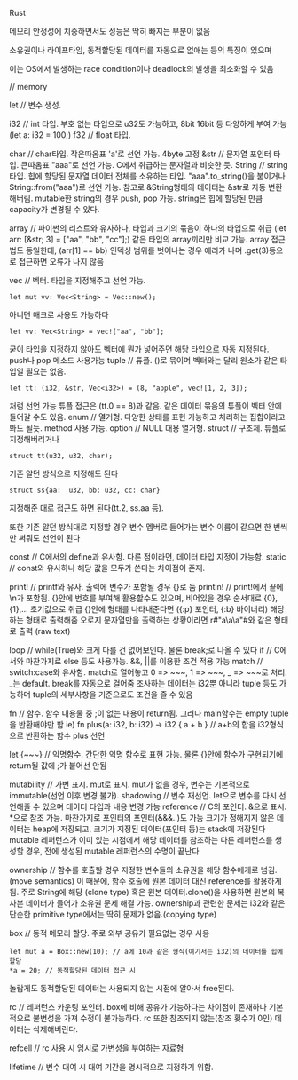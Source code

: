 Rust

메모리 안정성에 치중하면서도 성능은 딱히 빠지는 부분이 없음

소유권이나 라이프타임, 동적할당된 데이터를 자동으로 없애는 등의 특징이 있으며

이는 OS에서 발생하는 race condition이나 deadlock의 발생을 최소화할 수 있음



// memory







let // 변수 생성.

i32 // int 타입. 부호 없는 타입으로 u32도 가능하고, 8bit 16bit 등 다양하게 부여 가능 (let a: i32 = 100;)
f32 // float 타입.

char // char타입. 작은따옴표 'a'로 선언 가능. 4byte 고정
&str // 문자열 포인터 타입. 큰따옴표 "aaa"로 선언 가능. C에서 취급하는 문자열과 비슷한 듯.
String // string타입. 힙에 할당된 문자열 데이터 전체를 소유하는 타입. "aaa".to_string()을 붙이거나 String::from("aaa")로 선언 가능.
참고로 &String형태의 데이터는 &str로 자동 변환해버림.
mutable한 string의 경우 push, pop 가능. string은 힙에 할당된 만큼 capacity가 변경될 수 있다.



array // 파이썬의 리스트와 유사하나, 타입과 크기의 묶음이 하나의 타입으로 취급 (let arr: [&str; 3] = ["aa", "bb", "cc"];)
같은 타입의 array끼리만 비교 가능. array 접근법도 동일한데, (arr[1] == bb) 인덱싱 범위를 벗어나는 경우 에러가 나며 .get(3)등으로 접근하면 오류가 나지 않음

vec // 벡터. 타입을 지정해주고 선언 가능.

```
let mut vv: Vec<String> = Vec::new();
```

아니면 매크로 사용도 가능하다

```
let vv: Vec<String> = vec!["aa", "bb"];
```

굳이 타입을 지정하지 않아도 벡터에 뭔가 넣어주면 해당 타입으로 자동 지정된다. push나 pop 메소드 사용가능
tuple // 튜플. ()로 묶이며 벡터와는 달리 원소가 같은 타입일 필요는 없음.

```
let tt: (i32, &str, Vec<i32>) = (8, "apple", vec![1, 2, 3]);
```

처럼 선언 가능
튜플 접근은 (tt.0 == 8)과 같음. 같은 데이터 묶음의 튜플이 벡터 안에 들어갈 수도 있음.
enum // 열거형. 다양한 상태를 표현 가능하고 처리하는 집합이라고 봐도 될듯. method 사용 가능.
option // NULL 대용 열거형.
struct // 구조체. 튜플로 지정해버리거나

```
struct tt(u32, u32, char);
```

기존 알던 방식으로 지정해도 된다

```
struct ss{aa:  u32, bb: u32, cc: char}
```

지정해준 대로 접근도 하면 된다(tt.2, ss.aa 등).

또한 기존 알던 방식대로 지정할 경우 변수 멤버로 들어가는 변수 이름이 같으면 한 번씩만 써줘도 선언이 된다

const // C에서의 define과 유사함. 다른 점이라면, 데이터 타입 지정이 가능함.
static // const와 유사하나 해당 값을 모두가 쓴다는 차이점이 존재.



print! // printf와 유사. 출력에 변수가 포함될 경우 {}로 둠
println! // print!에서 끝에 \n가 포함됨.
{}안에 번호를 부여해 활용할수도 있으며, 비어있을 경우 순서대로 {0}, {1},... 초기값으로 취급
{}안에 형태를 나타내준다면 ({:p} 포인터, {:b} 바이너리) 해당하는 형태로 출력해줌
오로지 문자열만을 출력하는 상황이라면 r#"a\a\\a"#와 같은 형태로 출력 (raw text)



loop // while(True)와 크게 다를 건 없어보인다. 물론 break;로 나올 수 있다
if // C에서와 마찬가지로 else 등도 사용가능. &&, ||를 이용한 조건 적용 가능
match // switch:case와 유사함. match로 열어놓고 0 => ~~~, 1 => ~~~, _ => ~~~로 처리. _는 default. break를 자동으로 걸어줌
조사하는 데이터는 i32뿐 아니라 tuple 등도 가능하며 tuple의 세부사항을 기준으로도 조건을 줄 수 있음



fn // 함수. 함수 내용물 중 ;이 없는 내용이 return됨. 그러나 main함수는 empty tuple을 반환해야만 함
ie) fn plus(a: i32, b: i32) -> i32 { a + b } // a+b의 합을 i32형식으로 반환하는 함수 plus 선언

let {~~~} // 익명함수. 간단한 익명 함수로 표현 가능. 물론 {}안에 함수가 구현되기에 return될 값에 ;가 붙어선 안됨



mutability // 가변 표시. mut로 표시. mut가 없을 경우, 변수는 기본적으로 immutable(선언 이후 변경 불가).
shadowing // 변수 재선언. let으로 변수를 다시 선언해줄 수 있으며 데이터 타입과 내용 변경 가능
reference // C의 포인터. &으로 표시. *으로 참조 가능. 마찬가지로 포인터의 포인터(&&&..)도 가능
크기가 정해지지 않은 데이터는 heap에 저장되고, 크기가 지정된 데이터(포인터 등)는 stack에 저장된다
mutable 레퍼런스가 이미 있는 시점에서 해당 데이터를 참조하는 다른 레퍼런스를 생성할 경우, 전에 생성된 mutable 레퍼런스의 수명이 끝난다

ownership // 함수를 호출할 경우 지정한 변수들의 소유권을 해당 함수에게로 넘김.(move semantics)
이 때문에, 함수 호출에 원본 데이터 대신 reference를 활용하게 됨. 주로 String에 해당 (clone type)
혹은 원본 데이터.clone()을 사용하면 원본의 복사본 데이터가 들어가 소유권 문제 해결 가능.
ownership과 관련한 문제는 i32와 같은 단순한 primitive type에서는 딱히 문제가 없음.(copying type)

box // 동적 메모리 할당. 주로 외부 공유가 필요없는 경우 사용

```
let mut a = Box::new(10); // a에 10과 같은 형식(여기서는 i32)의 데이터를 힙에 할당
*a = 20; // 동적할당된 데이터 접근 시
```

놀랍게도 동적할당된 데이터는 사용되지 않는 시점에 알아서 free된다.

rc // 레퍼런스 카운팅 포인터. box에 비해 공유가 가능하다는 차이점이 존재하나 기본적으로 불변성을 가져 수정이 불가능하다. rc 또한 참조되지 않는(참조 횟수가 0인) 데이터는 삭제해버린다.

refcell // rc 사용 시 임시로 가변성을 부여하는 자료형

lifetime // 변수 대여 시 대여 기간을 명시적으로 지정하기 위함.